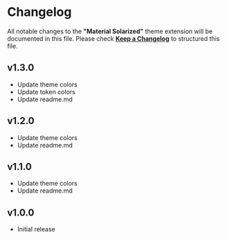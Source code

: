# Changelog

All notable changes to the **"Material Solarized"** theme extension will be documented in this file.
Please check [**Keep a Changelog**](https://keepachangelog.com/) to structured this file.

## v1.3.0

-  Update theme colors
-  Update token colors
-  Update readme.md

## v1.2.0

-  Update theme colors
-  Update readme.md

## v1.1.0

-  Update theme colors
-  Update readme.md

## v1.0.0

-  Initial release
